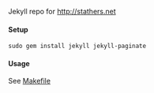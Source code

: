 Jekyll repo for http://stathers.net



#### Setup

```
sudo gem install jekyll jekyll-paginate
```

#### Usage
See [Makefile](Makefile)
